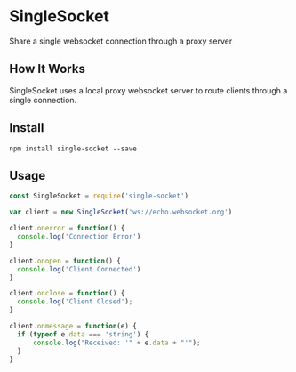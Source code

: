 # SingleSocket

Share a single websocket connection through a proxy server

## How It Works

SingleSocket uses a local proxy websocket server to route clients through a single connection.

## Install

`npm install single-socket --save`

## Usage

```javascript
const SingleSocket = require('single-socket')

var client = new SingleSocket('ws://echo.websocket.org')

client.onerror = function() {
  console.log('Connection Error')
}

client.onopen = function() {
  console.log('Client Connected')
}

client.onclose = function() {
  console.log('Client Closed');
}

client.onmessage = function(e) {
  if (typeof e.data === 'string') {
      console.log("Received: '" + e.data + "'");
  }
}
```
